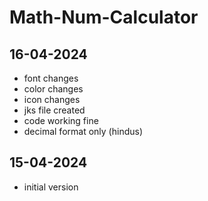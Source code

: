 # Math-Num-Calculator

## 16-04-2024

- font changes
- color changes
- icon changes
- jks file created
- code working fine
- decimal format only (hindus)

## 15-04-2024

- initial version
 
